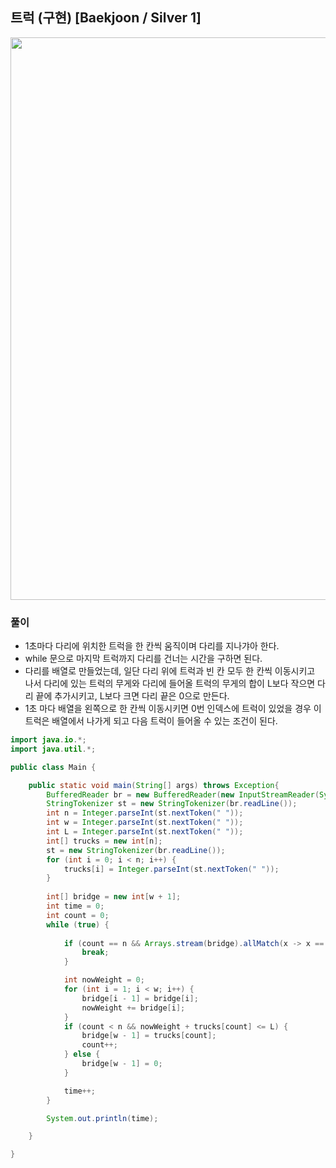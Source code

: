 ## 트럭 (구현) [Baekjoon / Silver 1]

<img src="https://user-images.githubusercontent.com/35963403/203328600-1e59643a-2b1b-4200-b599-06732462b207.png" width="900">

### 풀이

- 1초마다 다리에 위치한 트럭을 한 칸씩 움직이며 다리를 지나갸아 한다.
- while 문으로 마지막 트럭까지 다리를 건너는 시간을 구하면 된다.
- 다리를 배열로 만들었는데, 일단 다리 위에 트럭과 빈 칸 모두 한 칸씩 이동시키고 나서 다리에 있는 트럭의 무게와 다리에 들어올 트럭의 무게의 합이 L보다 작으면 다리 끝에 추가시키고, L보다 크면 다리 끝은 0으로 만든다.
- 1초 마다 배열을 왼쪽으로 한 칸씩 이동시키면 0번 인덱스에 트럭이 있었을 경우 이 트럭은 배열에서 나가게 되고 다음 트럭이 들어올 수 있는 조건이 된다.


```java
import java.io.*;
import java.util.*;

public class Main {

    public static void main(String[] args) throws Exception{
        BufferedReader br = new BufferedReader(new InputStreamReader(System.in));
        StringTokenizer st = new StringTokenizer(br.readLine());
        int n = Integer.parseInt(st.nextToken(" "));
        int w = Integer.parseInt(st.nextToken(" "));
        int L = Integer.parseInt(st.nextToken(" "));
        int[] trucks = new int[n];
        st = new StringTokenizer(br.readLine());
        for (int i = 0; i < n; i++) {
            trucks[i] = Integer.parseInt(st.nextToken(" "));
        }
        
        int[] bridge = new int[w + 1];
        int time = 0;
        int count = 0;
        while (true) {
            
            if (count == n && Arrays.stream(bridge).allMatch(x -> x == 0)) {
                break;
            }

            int nowWeight = 0;
            for (int i = 1; i < w; i++) {
                bridge[i - 1] = bridge[i];
                nowWeight += bridge[i];
            }
            if (count < n && nowWeight + trucks[count] <= L) {
                bridge[w - 1] = trucks[count];
                count++;
            } else {
                bridge[w - 1] = 0;
            }

            time++;
        }

        System.out.println(time);

    }

}
```